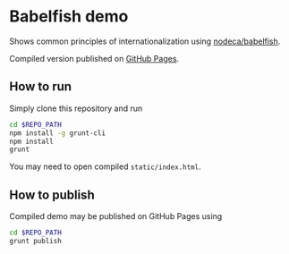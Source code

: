# Babelfish demo

Shows common principles of internationalization using [nodeca/babelfish](https://github.com/nodeca/babelfish).

Compiled version published on [GitHub Pages](https://regru.github.io/babelfish-demo/).

## How to run

Simply clone this repository and run

```bash
cd $REPO_PATH
npm install -g grunt-cli
npm install
grunt
```

You may need to open compiled `static/index.html`.

## How to publish

Compiled demo may be published on GitHub Pages using

```bash
cd $REPO_PATH
grunt publish
```
